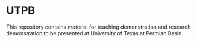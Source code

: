 # UTPB
This repository contains material for teaching demonstration and research demonstration to be presented at University of Texas at Permian Basin. 
